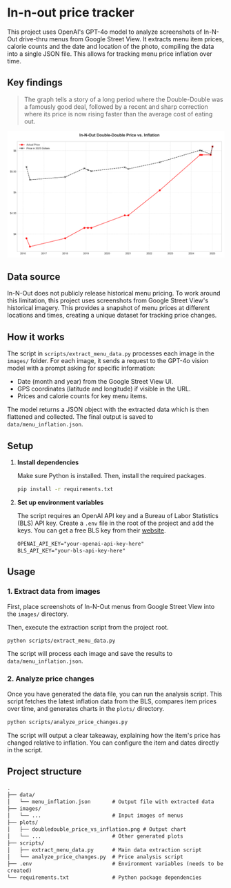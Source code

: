# In-n-out price tracker

This project uses OpenAI's GPT-4o model to analyze screenshots of In-N-Out drive-thru menus from Google Street View. It extracts menu item prices, calorie counts and the date and location of the photo, compiling the data into a single JSON file. This allows for tracking menu price inflation over time.

## Key findings

> The graph tells a story of a long period where the Double-Double was a famously good deal, followed by a recent and sharp correction where its price is now rising faster than the average cost of eating out.

![In-N-Out Double-Double Price vs. Inflation](plots/doubledouble_price_vs_inflation.png)

## Data source

In-N-Out does not publicly release historical menu pricing. To work around this limitation, this project uses screenshots from Google Street View's historical imagery. This provides a snapshot of menu prices at different locations and times, creating a unique dataset for tracking price changes.

## How it works

The script in `scripts/extract_menu_data.py` processes each image in the `images/` folder. For each image, it sends a request to the GPT-4o vision model with a prompt asking for specific information:

-   Date (month and year) from the Google Street View UI.
-   GPS coordinates (latitude and longitude) if visible in the URL.
-   Prices and calorie counts for key menu items.

The model returns a JSON object with the extracted data which is then flattened and collected. The final output is saved to `data/menu_inflation.json`.

## Setup

1.  **Install dependencies**

    Make sure Python is installed. Then, install the required packages.

    ```bash
    pip install -r requirements.txt
    ```

2.  **Set up environment variables**

    The script requires an OpenAI API key and a Bureau of Labor Statistics (BLS) API key. Create a `.env` file in the root of the project and add the keys. You can get a free BLS key from their [website](https://data.bls.gov/registrationEngine/).

    ```
    OPENAI_API_KEY="your-openai-api-key-here"
    BLS_API_KEY="your-bls-api-key-here"
    ```

## Usage

### 1. Extract data from images

First, place screenshots of In-N-Out menus from Google Street View into the `images/` directory.

Then, execute the extraction script from the project root.

```bash
python scripts/extract_menu_data.py
```

The script will process each image and save the results to `data/menu_inflation.json`.

### 2. Analyze price changes

Once you have generated the data file, you can run the analysis script. This script fetches the latest inflation data from the BLS, compares item prices over time, and generates charts in the `plots/` directory.

```bash
python scripts/analyze_price_changes.py
```

The script will output a clear takeaway, explaining how the item's price has changed relative to inflation. You can configure the item and dates directly in the script.

## Project structure

```
.
├── data/
│   └── menu_inflation.json       # Output file with extracted data
├── images/
│   └── ...                       # Input images of menus
├── plots/
│   ├── doubledouble_price_vs_inflation.png # Output chart
│   └── ...                       # Other generated plots
├── scripts/
│   ├── extract_menu_data.py      # Main data extraction script
│   └── analyze_price_changes.py  # Price analysis script
├── .env                          # Environment variables (needs to be created)
└── requirements.txt              # Python package dependencies
``` 